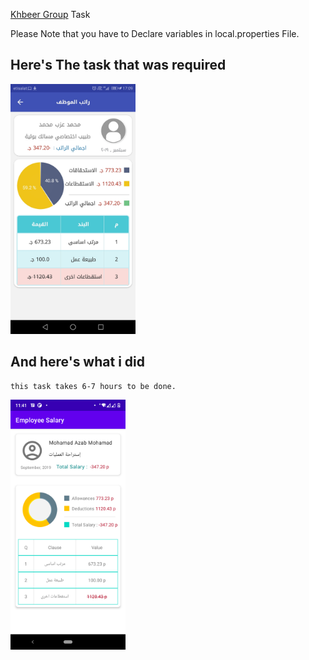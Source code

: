 [Khbeer Group](https://www.khabeergroup.com/) Task

Please Note that you have to Declare variables in local.properties File.

## Here's The task that was required

<img src="Screenshot_20200212-170903.jpg" height="400" alt="The Task"/>

## And here's what i did
   
    this task takes 6-7 hours to be done.

<img src="Screenshot_20230101-114147.png" height="400" alt="My Task"/>


